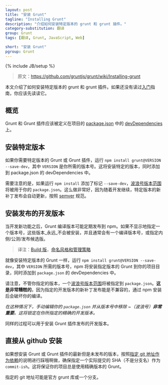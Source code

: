 ```yaml
---
layout: post
title: "安装 Grunt"
tagline: "Installing Grunt"
description: "介绍如何安装特定版本的 grunt 和 grunt 插件。"
category-substitution: 翻译
group: Grunt
tags: [翻译, Grunt, JavaScript, Web]

short: "安装 Grunt"
pgroup: Grunt
---
```

{% include JB/setup %}

> 原文：<https://github.com/gruntjs/grunt/wiki/Installing-grunt>

<!-- This document explains how to install specific versions of grunt and grunt plugins.  If you haven't read the [[Getting Started]] guide, you should check that out first. -->
本文介绍了如何安装特定版本的 grunt 和 grunt 插件。如果还没有读过[入门](http://gruntjs.com/getting-started)指南，你应该先读读它。

<!-- ## Overview -->

## 概览

<!-- Grunt and grunt plugins should be defined as [devDependencies](https://npmjs.org/doc/json.html#devDependencies) in your project's [package.json](https://npmjs.org/doc/json.html).  This will allow you to install all of your project's dependencies with a single command: `npm install`.  The current stable and development versions of grunt are always listed on the wiki's [home page](https://github.com/gruntjs/grunt/wiki/). -->

Grunt 和 Grunt 插件应该被定义在项目的 [package.json] 中的 [devDependencies] 上。

[package.json]: https://npmjs.org/doc/json.html
[devDependencies]: https://npmjs.org/doc/json.html#devDependencies

<!-- ## Installing a specific version -->

## 安装特定版本

<!-- If you need a specific version of grunt or a grunt plugin, run `npm install grunt@VERSION --save-dev` where `VERSION` is the version you need.  This will install the specified version, adding it to your package.json devDependencies. -->

如果你需要特定版本的 Grunt 或 Grunt 插件，运行 `npm install grunt@VERSION --save-dev`，其中 `VERSION` 是你所需的版本号。这将安装特定的版本，同时添加到 package.json 的 devDependencies 中。

<!-- Note that a [tilde version range] will be used in your `package.json` when you add the `--save-dev` flag to `npm install`. This is typically good, as new patch releases of the specified version will automatically be upgraded as development continues, per [semver]. -->

需要注意的是，如果运行 `npm install` 添加了标记 `--save-dev`，[波浪号版本范围]将被用于你的 `package.json`。这么做非常好，因为随着开发继续，特定版本的新补丁发布会自动更新，按照 [semver] 规范。

[tilde version range]: https://npmjs.org/doc/json.html#Tilde-Version-Ranges
[波浪号版本范围]: https://npmjs.org/doc/json.html#Tilde-Version-Ranges
[semver]: http://semver.org

<!-- ## Installing a published development version -->

## 安装发布的开发版本

<!-- Periodically, as new functionality is being developed, grunt builds may be published to npm. These builds will _never_ be installable without explicitly specifying a version number, and will typically have a build number or alpha/beta/release candidate designation. -->

当开发新功能之后，Grunt 编译版本可能定期发布到 npm。如果不显示地指定一个版本号，这些版本_永远_不会被安装，并且通常会有一个编译版本号，或指定内侧/公测/发布候选版。

> 译注：[Build 版](http://baike.baidu.com/view/750252.htm)，[命名风格和管理策略](http://baike.baidu.com/view/707808.htm#1)

<!-- Like installing a specific version of grunt, run `npm install grunt@VERSION --save-dev` where `VERSION` is the version you need, and npm will install that version of grunt in your project folder, adding it to your `package.json` devDependencies. -->

就像安装特定版本的 Grunt 一样，运行 `npm install grunt@VERSION --save-dev`，其中 `VERSION` 所需的版本号，npm 将安装指定版本的 Grunt 到你的项目目录，同时添加到 `package.json` 的 devDependencies 中。

<!-- Note that regardless of the version you specify, a [tilde version range][] will be specified in `package.json`. **This is very bad**, as new, possibly incompatible, patch releases of the specified development version may be installed by npm, breaking your build.
 -->
请注意，不管你指定的版本，一个[波浪号版本范围]将被指定到 `package.json`。**这是非常糟糕的**，因为指定的开发版本的新补丁发布能是不兼容的，通过 npm 安装后会破坏你的编译。

<!-- _In this case it is **very important** that you manually edit your `package.json` and remove the ~ (tilde) from the version number. This will lock in the exact development version that you have specified._ -->

_在这种情况下，手动编辑你的 `package.json` 并从版本号中移除 ~（波浪号）**非常重要**。这将锁定在你所指定的精确的开发版本。_

<!-- The same process may be used to install a published development version of a grunt plugin. -->
同样的过程可以用于安装 Grunt 插件发布的开发版本。


<!-- ## Installing directly from github -->
## 直接从 github 安装
<!-- If you want to install a bleeding-edge, unpublished version of grunt or grunt plugin, follow the instructions for specifying a [git URL as a dependency](https://npmjs.org/doc/json.html#Git-URLs-as-Dependencies) and be sure to specify an actual commit SHA (not a branch name) as the `commit-ish`. This will guarantee that your project always uses that exact version of grunt. -->
如果想安装 Grunt 或 Grunt 插件的最新但是未发布的版本，按照[指定 git 地址作为依赖]的说明进行踩哦啊做，确保指定一个实际提交的 SHA（不是分支名）作为 `commit-ish`。这将保证你的项目总是使用精确版本的 Grunt。

[git URL as a dependency]: https://npmjs.org/doc/json.html#Git-URLs-as-Dependencies
[指定 git 地址作为依赖]: https://npmjs.org/doc/json.html#Git-URLs-as-Dependencies

<!-- The specified git URL may be that of the official grunt repo or a fork. -->

指定的 git 地址可能是官方 grunt 库或一个分支。


